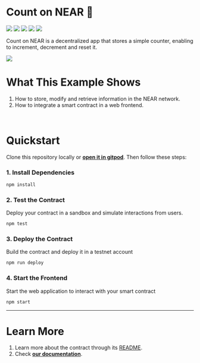 # Count on NEAR 🧮 
[![](https://img.shields.io/badge/⋈%20Examples-basics-green)](https://docs.near.org/tutorials/welcome)
[![](https://img.shields.io/badge/Gitpod-ready-orange)](https://gitpod.io/#/https://github.com/near-examples/counter-js)
[![](https://img.shields.io/badge/Contract-js-yellow)](https://docs.near.org/develop/contracts/anatomy)
[![](https://img.shields.io/badge/Frontend-js-yellow)](https://docs.near.org/develop/integrate/frontend)
[![](https://img.shields.io/github/workflow/status/near-examples/counter-js/Tests/master?color=green&label=Tests)](https://github.com/near-examples/counter-js/actions/workflows/tests.yml)


Count on NEAR is a decentralized app that stores a simple counter, enabling to increment, decrement and reset it.

![](https://docs.near.org/assets/images/count-on-near-banner-2df2978ef988be400aafd5e0f99878be.png)


# What This Example Shows

1. How to store, modify and retrieve information in the NEAR network.
2. How to integrate a smart contract in a web frontend.

<br />

# Quickstart

Clone this repository locally or [**open it in gitpod**](https://gitpod.io/#/github.com/near-examples/counter-js). Then follow these steps:

### 1. Install Dependencies
```bash
npm install
```

### 2. Test the Contract
Deploy your contract in a sandbox and simulate interactions from users.

```bash
npm test
```

### 3. Deploy the Contract
Build the contract and deploy it in a testnet account
```bash
npm run deploy
```

### 4. Start the Frontend
Start the web application to interact with your smart contract 
```bash
npm start
```

---

# Learn More
1. Learn more about the contract through its [README](./contract/README.md).
2. Check [**our documentation**](https://docs.near.org/develop/welcome).